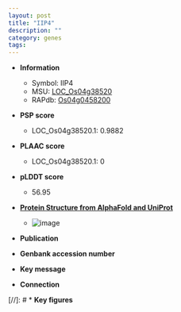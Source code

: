 ```yaml
---
layout: post
title: "IIP4"
description: ""
category: genes
tags: 
---
```


* **Information**  
    + Symbol: IIP4  
    + MSU: [LOC_Os04g38520](http://rice.plantbiology.msu.edu/cgi-bin/ORF_infopage.cgi?orf=LOC_Os04g38520)  
    + RAPdb: [Os04g0458200](http://rapdb.dna.affrc.go.jp/viewer/gbrowse_details/irgsp1?name=Os04g0458200)  

* **PSP score**  
    + LOC_Os04g38520.1: 0.9882 

* **PLAAC score**  
    + LOC_Os04g38520.1: 0 

* **pLDDT score**
    + 56.95

* **[Protein Structure from AlphaFold and UniProt](https://www.uniprot.org/uniprotkb/A0A5S6RDA4/entry#structure)**
    + ![image](https://ricepsp.github.io/images/A/AF-A0A5S6RDA4-F1.png)

* **Publication**  

* **Genbank accession number**  

* **Key message**  

* **Connection**  

[//]: # * **Key figures**  


